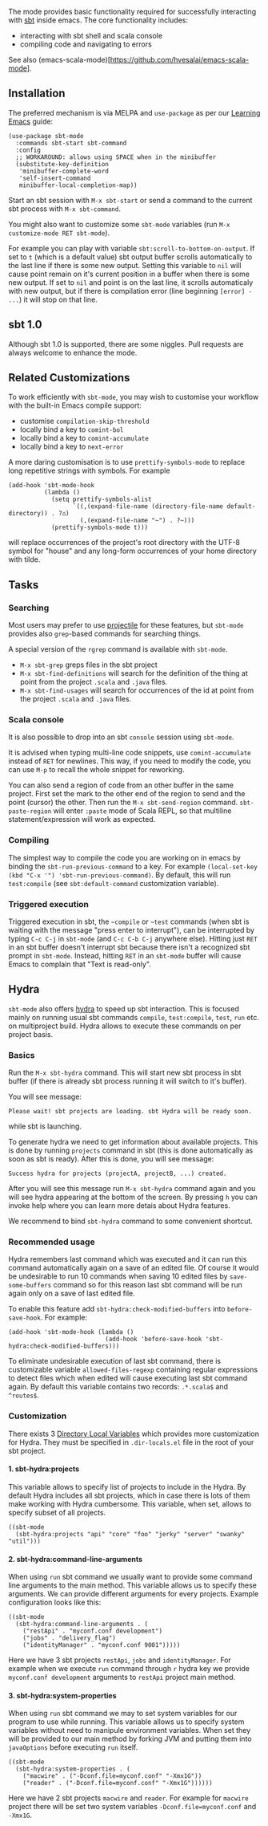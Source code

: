 The mode provides basic functionality required for successfully
interacting with [sbt](http://www.scala-sbt.org/) inside emacs. The
core functionality includes:

- interacting with sbt shell and scala console
- compiling code and navigating to errors

See also (emacs-scala-mode)[https://github.com/hvesalai/emacs-scala-mode].

## Installation

The preferred mechanism is via MELPA and `use-package` as per our
[Learning Emacs](/editors/emacs/learning) guide:

```elisp
(use-package sbt-mode
  :commands sbt-start sbt-command
  :config
  ;; WORKAROUND: allows using SPACE when in the minibuffer
  (substitute-key-definition
   'minibuffer-complete-word
   'self-insert-command
   minibuffer-local-completion-map))
```

Start an sbt session with `M-x sbt-start` or send a command to the current sbt process with `M-x sbt-command`.

You might also want to customize some `sbt-mode` variables (run `M-x customize-mode RET sbt-mode`).

For example you can play with variable
`sbt:scroll-to-bottom-on-output`. If set to `t` (which is a default
value) sbt output buffer scrolls automatically to the last line if
there is some new output. Setting this variable to `nil` will cause
point remain on it's current position in a buffer when there is some
new output. If set to `nil` and point is on the last line, it scrolls
automaticaly with new output, but if there is compilation error (line
beginning `[error] - ...`) it will stop on that line.

## sbt 1.0

Although sbt 1.0 is supported, there are some niggles. Pull requests
are always welcome to enhance the mode.

## Related Customizations

To work efficiently with `sbt-mode`, you may wish to customise your
workflow with the built-in Emacs compile support:

- customise `compilation-skip-threshold`
- locally bind a key to `comint-bol`
- locally bind a key to `comint-accumulate`
- locally bind a key to `next-error`

A more daring customisation is to use `prettify-symbols-mode` to
replace long repetitive strings with symbols. For example

```elisp
(add-hook 'sbt-mode-hook
          (lambda ()
            (setq prettify-symbols-alist
                  `((,(expand-file-name (directory-file-name default-directory)) . ?⌂)
                    (,(expand-file-name "~") . ?~)))
            (prettify-symbols-mode t)))
```

will replace occurrences of the project's root directory with the
UTF-8 symbol for "house" and any long-form occurrences of your home
directory with tilde.

## Tasks

### Searching

Most users may prefer to use
[projectile](https://github.com/bbatsov/projectile) for these
features, but `sbt-mode` provides also `grep`-based commands for
searching things.

A special version of the `rgrep` command is available with `sbt-mode`.

- `M-x sbt-grep` greps files in the sbt project
- `M-x sbt-find-definitions` will search for the definition of the
  thing at point from the project `.scala` and `.java` files.
- `M-x sbt-find-usages` will search for occurrences of the id at point
  from the project `.scala` and `.java` files.

### Scala console

It is also possible to drop into an sbt `console` session using `sbt-mode`.

It is advised when typing multi-line code snippets, use
`comint-accumulate` instead of `RET` for newlines. This way, if you
need to modify the code, you can use `M-p` to recall the whole snippet
for reworking.

You can also send a region of code from an other buffer in the same
project. First set the mark to the other end of the region to send and
the point (cursor) the other. Then run the `M-x sbt-send-region`
command. `sbt-paste-region` will enter `:paste` mode of Scala REPL, so
that multiline statement/expression will work as expected.

### Compiling

The simplest way to compile the code you are working on in emacs by
binding the `sbt-run-previous-command` to a key. For example
`(local-set-key (kbd "C-x '") 'sbt-run-previous-command)`. By default,
this will run `test:compile` (see `sbt:default-command` customization
variable).

### Triggered execution

Triggered execution in sbt, the `~compile` or `~test` commands (when
sbt is waiting with the message "press enter to interrupt"), can be
interrupted by typing `C-c C-j` in `sbt-mode` (and `C-c C-b C-j`
anywhere else). Hitting just `RET` in an sbt buffer doesn't interrupt
sbt because there isn't a recognized sbt prompt in `sbt-mode`.
Instead, hitting `RET` in an `sbt-mode` buffer will cause Emacs to
complain that "Text is read-only".

## Hydra

`sbt-mode` also offers [hydra](https://github.com/abo-abo/hydra) to
speed up sbt interaction. This is focused mainly on running usual sbt
commands `compile`, `test:compile`, `test`, `run` etc. on multiproject
build. Hydra allows to execute these commands on per project basis.

### Basics

Run the `M-x sbt-hydra` command. This will start new sbt process in
sbt buffer (if there is already sbt process running it will switch to
it's buffer).

You will see message:
```
Please wait! sbt projects are loading. sbt Hydra will be ready soon.
```
while sbt is launching.

To generate hydra we need to get information about available projects.
This is done by running `projects` command in sbt (this is done
automatically as soon as sbt is ready). After this is done, you will
see message:

```
Success hydra for projects (projectA, projectB, ...) created.
```

After you will see this message run `M-x sbt-hydra` command again and
you will see hydra appearing at the bottom of the screen. By pressing
`h` you can invoke help where you can learn more detais about Hydra
features.

We recommend to bind `sbt-hydra` command to some convenient shortcut.

### Recommended usage

Hydra remembers last command which was executed and it can run this
command automatically again on a save of an edited file. Of course it
would be undesirable to run 10 commands when saving 10 edited files by
`save-some-buffers` command so for this reason last sbt command will
be run again only on a save of last edited file.

To enable this feature add `sbt-hydra:check-modified-buffers` into
`before-save-hook`. For example:

```elisp
(add-hook 'sbt-mode-hook (lambda ()
                           (add-hook 'before-save-hook 'sbt-hydra:check-modified-buffers)))
```

To eliminate undesirable execution of last sbt command, there is
customizable variable `allowed-files-regexp` containing regular
expressions to detect files which when edited will cause executing
last sbt command again. By default this variable contains two records:
`.*.scala$` and `^routes$`.


### Customization

There exists 3 [Directory Local
Variables](https://www.gnu.org/software/emacs/manual/html_node/emacs/Directory-Variables.html)
which provides more customization for Hydra. They must be specified in
`.dir-locals.el` file in the root of your sbt project.

#### 1. sbt-hydra:projects

This variable allows to specify list of projects to include in the
Hydra. By default Hydra includes all sbt projects, which in case there
is lots of them make working with Hydra cumbersome. This variable,
when set, allows to specify subset of all projects.

```elisp
((sbt-mode
  (sbt-hydra:projects "api" "core" "foo" "jerky" "server" "swanky" "util")))
```

#### 2. sbt-hydra:command-line-arguments

When using `run` sbt command we usually want to provide some command
line arguments to the main method. This variable allows us to specify
these arguments. We can provide different arguments for every
projects. Example configuration looks like this:

```elisp
((sbt-mode
  (sbt-hydra:command-line-arguments . (
    ("restApi" . "myconf.conf development")
    ("jobs" . "delivery_flag")
    ("identityManager" . "myconf.conf 9001")))))
```

Here we have 3 sbt projects `restApi`, `jobs` and `identityManager`.
For example when we execute `run` command through `r` hydra key we
provide `myconf.conf development` arguments to `restApi` project main
method.

#### 3. sbt-hydra:system-properties

When using `run` sbt command we may to set system variables for our
program to use while running. This variable allows us to specify
system variables without need to manipule environment variables. When
set they will be provided to our main method by forking JVM and
putting them into `javaOptions` before executing `run` itself.

```elisp
((sbt-mode
  (sbt-hydra:system-properties . (
    ("macwire" . ("-Dconf.file=myconf.conf" "-Xmx1G"))
    ("reader" . ("-Dconf.file=myconf.conf" "-Xmx1G"))))))
```

Here we have 2 sbt projects `macwire` and `reader`. For example for
`macwire` project there will be set two system variables
`-Dconf.file=myconf.conf` and `-Xmx1G`.
